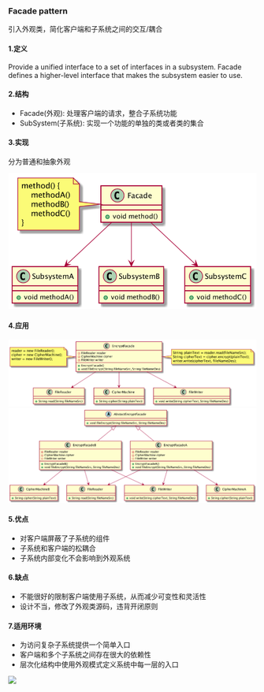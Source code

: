 ### Facade pattern 
引入外观类，简化客户端和子系统之间的交互/耦合

#### 1.定义
Provide a unified interface to a set of interfaces in a subsystem. Facade defines a higher-level interface that makes
 the subsystem easier to use.
 
#### 2.结构
* Facade(外观): 处理客户端的请求，整合子系统功能
* SubSystem(子系统): 实现一个功能的单独的类或者类的集合

#### 3.实现
分为普通和抽象外观

![](https://raw.githubusercontent.com/nyannko/coder-notes/master/img/facadestructure.png)

#### 4.应用

![](https://raw.githubusercontent.com/nyannko/coder-notes/master/img/encryptfacade.png)
![](https://raw.githubusercontent.com/nyannko/coder-notes/master/img/abstractencryptfacade.png)

#### 5.优点

* 对客户端屏蔽了子系统的组件
* 子系统和客户端的松耦合
* 子系统内部变化不会影响到外观系统

#### 6.缺点

* 不能很好的限制客户端使用子系统，从而减少可变性和灵活性
* 设计不当，修改了外观类源码，违背开闭原则

#### 7.适用环境

* 为访问复杂子系统提供一个简单入口
* 客户端和多个子系统之间存在很大的依赖性
* 层次化结构中使用外观模式定义系统中每一层的入口

![](http://ww4.sinaimg.cn/large/006tNc79gy1g3j037z0ktj308c08cmxf.jpg)